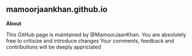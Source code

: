 ## mamoorjaankhan.github.io

**About**

This GitHub page is maintained by @MamoorJaanKhan.
You are absolutely free to critisize and introduce changes
Your comments, feedback and contributions will be deeply appriciated

